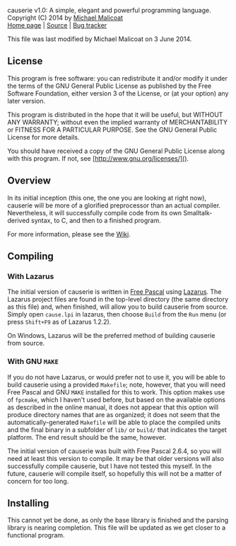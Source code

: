 causerie v1.0: A simple, elegant and powerful programming language.  
Copyright (C) 2014 by [Michael Malicoat](mailto:michael@circusmachina.com)  
[Home page](http://causerie.circusmachina.com) |
[Source](https://github.com/circusmachina/causerie_v1) |
[Bug tracker](http://mantis.circusmachina.com)

This file was last modified by Michael Malicoat on 3 June 2014.

## License ##
This program is free software: you can redistribute it and/or modify it under 
the terms of the GNU General Public License as published by the Free Software 
Foundation, either version 3 of the License, or (at your option) any later 
version.

This program is distributed in the hope that it will be useful, but WITHOUT ANY 
WARRANTY; without even the implied warranty of MERCHANTABILITY or FITNESS FOR A 
PARTICULAR PURPOSE.  See the GNU General Public License for more details.

You should have received a copy of the GNU General Public License along with 
this program.  If not, see [http://www.gnu.org/licenses/]().

## Overview ##
In its initial inception (this one, the one you are looking at right now),
causerie will be more of a glorified preprocessor than an actual compiler.
Nevertheless, it will successfully compile code from its own Smalltalk-derived
syntax, to C, and then to a finished program.

For more information, please see the [Wiki](http://causerie.circusmachina.com).

## Compiling ##
### With Lazarus ###
The initial version of causerie is written in [Free Pascal][] using [Lazarus][].
The Lazarus project files are found in the top-level directory (the same 
directory as this file) and, when finished, will allow you to build causerie 
from source.  Simply open `cause.lpi` in lazarus, then choose `Build` from the 
`Run` menu (or press `Shift+F9` as of Lazarus 1.2.2).

On Windows, Lazarus will be the preferred method of building causerie from 
source.

### With GNU `MAKE` ###
If you do not have Lazarus, or would prefer not to use it, you will be able to
build causerie using a provided `Makefile`; note, however, that you will need
Free Pascal and GNU `MAKE` installed for this to work.  This option makes use
of `fpcmake`, which I haven't used before, but based on the available options
as described in the online manual, it does not appear that this option will 
produce directory names that are as organized; it does not seem that the 
automatically-generated `Makefile` will be able to place the compiled units and 
the final binary in a subfolder of `lib/` or `build/` that indicates the target
platform.  The end result should be the same, however.

The initial version of causerie was built with Free Pascal 2.6.4, so you will
need at least this version to compile.  It may be that older versions will also
successfully compile causerie, but I have not tested this myself.  In the
future, causerie will compile itself, so hopefully this will not be a matter of
concern for too long.

## Installing ##
This cannot yet be done, as only the base library is finished and the parsing
library is nearing completion.  This file will be updated as we get closer to
a functional program.

[Free Pascal]: http://www.freepascal.org
[Lazarus]: http://www.lazarus.freepascal.org/
